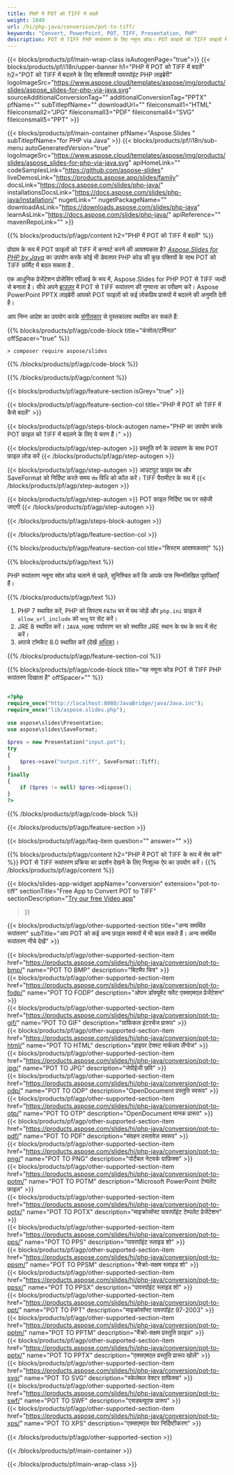 ```yaml
---
title: PHP में POT को TIFF में बदलें
weight: 1040
url: /hi/php-java/conversion/pot-to-tiff/ 
keywords: "Convert, PowerPoint, POT, TIFF, Presentation, PHP"
description: POT से TIFF PHP रूपांतरण के लिए नमूना कोड। POT फ़ाइलों को TIFF फ़ाइलों में बैच रूपांतरण के लिए PowerPoint PHP API का उपयोग करें।
---
```


{{< blocks/products/pf/main-wrap-class isAutogenPage="true">}}
{{< blocks/products/pf/i18n/upper-banner h1="PHP में POT को TIFF में बदलें" h2="POT को TIFF में बदलने के लिए शक्तिशाली पावरपॉइंट PHP लाइब्रेरी" logoImageSrc="https://www.aspose.cloud/templates/aspose/img/products/slides/aspose_slides-for-php-via-java.svg" sourceAdditionalConversionTag="" additionalConversionTag="PPTX" pfName="" subTitlepfName="" downloadUrl="" fileiconsmall1="HTML" fileiconsmall2="JPG" fileiconsmall3="PDF" fileiconsmall4="SVG" fileiconsmall5="PPT" >}}

{{< blocks/products/pf/main-container pfName="Aspose.Slides " subTitlepfName="for PHP via Java" >}}
{{< blocks/products/pf/i18n/sub-menu autoGeneratedVersion="true" logoImageSrc="https://www.aspose.cloud/templates/aspose/img/products/slides/aspose_slides-for-php-via-java.svg" apiHomeLink="" codeSamplesLink="https://github.com/aspose-slides" liveDemosLink="https://products.aspose.app/slides/family" docsLink="https://docs.aspose.com/slides/php-java/" installationsDocsLink="https://docs.aspose.com/slides/php-java/installation/" nugetLink="" nugetPackageName="" downloadAsLink="https://downloads.aspose.com/slides/php-java" learnAsLink="https://docs.aspose.com/slides/php-java/" apiReference="" mavenRepoLink="" >}}

{{% blocks/products/pf/agp/content h2="PHP में POT को TIFF में बदलें" %}}

प्रोग्राम के रूप में POT फ़ाइलों को TIFF में कनवर्ट करने की आवश्यकता है? [*Aspose.Slides for PHP by Java*](https://products.aspose.com/slides/hi/php-java/) का उपयोग करके कोई भी डेवलपर PHP कोड की कुछ पंक्तियों के साथ POT को TIFF फ़ॉर्मैट में बदल सकता है .

एक आधुनिक प्रेजेंटेशन प्रोसेसिंग एपीआई के रूप में, Aspose.Slides for PHP POT से TIFF जल्दी से बनाता है। सीधे अपने [ब्राउज़र](https://products.aspose.app/slides/conversion) में POT से TIFF रूपांतरण की गुणवत्ता का परीक्षण करें। Aspose PowerPoint PPTX लाइब्रेरी आपको POT फाइलों को कई लोकप्रिय प्रारूपों में बदलने की अनुमति देती है।

आप निम्न आदेश का उपयोग करके [संगीतकार](https://packagist.org/packages/aspose/slides) से पुस्तकालय स्थापित कर सकते हैं:

{{% blocks/products/pf/agp/code-block title="कंसोल/टर्मिनल" offSpacer="true" %}}

```console
> composer require aspose/slides 

```

{{% /blocks/products/pf/agp/code-block %}}

{{% /blocks/products/pf/agp/content %}}

{{< blocks/products/pf/agp/feature-section isGrey="true" >}}

{{< blocks/products/pf/agp/feature-section-col title="PHP में POT को TIFF में कैसे बदलें" >}}

{{< blocks/products/pf/agp/steps-block-autogen name="PHP का उपयोग करके POT फ़ाइल को TIFF में बदलने के लिए ये चरण हैं।" >}}

{{< blocks/products/pf/agp/step-autogen >}}
प्रस्तुति वर्ग के उदाहरण के साथ POT फ़ाइल लोड करें
{{< /blocks/products/pf/agp/step-autogen >}}

{{< blocks/products/pf/agp/step-autogen >}}
आउटपुट फ़ाइल पथ और SaveFormat को निर्दिष्ट करते समय `सेव` विधि को कॉल करें। TIFF पैरामीटर के रूप में
{{< /blocks/products/pf/agp/step-autogen >}}

{{< blocks/products/pf/agp/step-autogen >}}
POT फ़ाइल निर्दिष्ट पथ पर सहेजी जाएगी
{{< /blocks/products/pf/agp/step-autogen >}}

{{< /blocks/products/pf/agp/steps-block-autogen >}}

{{< /blocks/products/pf/agp/feature-section-col >}}

{{% blocks/products/pf/agp/feature-section-col title="सिस्टम आवश्यकताएं" %}}

{{% blocks/products/pf/agp/text %}}

 PHP रूपांतरण नमूना स्रोत कोड चलाने से पहले, सुनिश्चित करें कि आपके पास निम्नलिखित पूर्वापेक्षाएँ हैं।

{{% /blocks/products/pf/agp/text %}}

1. PHP 7 स्थापित करें, PHP को सिस्टम `PATH` चर में पथ जोड़ें और `php.ini` फ़ाइल में `allow_url_include` को `चालू` पर सेट करें।
1. JRE 8 स्थापित करें। `JAVA_HOME` पर्यावरण चर को स्थापित JRE स्थान के पथ के रूप में सेट करें।
1. अपाचे टॉमकैट 8.0 स्थापित करें (देखें [अधिक](https://docs.aspose.com/slides/php-java/installation/))। 

{{% /blocks/products/pf/agp/feature-section-col %}}

{{% blocks/products/pf/agp/code-block title="यह नमूना कोड POT से TIFF PHP रूपांतरण दिखाता है" offSpacer="" %}}

```php

<?php
require_once("http://localhost:8080/JavaBridge/java/Java.inc");
require_once("lib/aspose.slides.php");
 
use aspose\slides\Presentation;
use aspose\slides\SaveFormat;
 
$pres = new Presentation("input.pot");
try
{
    $pres->save("output.tiff", SaveFormat::Tiff);
}
finally
{
    if ($pres != null) $pres->dispose();
}
?>

```
{{% /blocks/products/pf/agp/code-block %}}

{{< /blocks/products/pf/agp/feature-section >}}

{{< blocks/products/pf/agp/faq-item question="" answer="" >}}
 
{{% blocks/products/pf/agp/content h2="PHP में POT को TIFF के रूप में सेव करें" %}}
POT से TIFF रूपांतरण प्रक्रिया का प्रदर्शन देखने के लिए निःशुल्क ऐप का उपयोग करें। 
{{% /blocks/products/pf/agp/content %}}

<!-- aboutfile Starts -->

{{< blocks/slides-app-widget 
appName="conversion"
extension="pot-to-tiff"
sectionTitle="Free App to Convert POT to TIFF" 
sectionDescription="[Try our free Video app](https://products.aspose.app/slides/video/)" 
>}}

<!-- aboutfile Ends -->

{{< blocks/products/pf/agp/other-supported-section title="अन्य समर्थित रूपांतरण" subTitle="आप POT को कई अन्य फ़ाइल स्वरूपों में भी बदल सकते हैं। अन्य समर्थित रूपांतरण नीचे देखें" >}}

{{< blocks/products/pf/agp/other-supported-section-item href="https://products.aspose.com/slides/hi/php-java/conversion/pot-to-bmp/" name="POT TO BMP" description="बिटमैप चित्र" >}}  
{{< blocks/products/pf/agp/other-supported-section-item href="https://products.aspose.com/slides/hi/php-java/conversion/pot-to-fodp/" name="POT TO FODP" description="ओपन डॉक्यूमेंट फ्लैट एक्सएमएल प्रेजेंटेशन" >}}  
{{< blocks/products/pf/agp/other-supported-section-item href="https://products.aspose.com/slides/hi/php-java/conversion/pot-to-gif/" name="POT TO GIF" description="ग्राफिकल इंटरचेंज प्रारूप" >}}  
{{< blocks/products/pf/agp/other-supported-section-item href="https://products.aspose.com/slides/hi/php-java/conversion/pot-to-html/" name="POT TO HTML" description="हाइपर टेक्स्ट मार्कअप लैंग्वेज" >}}  
{{< blocks/products/pf/agp/other-supported-section-item href="https://products.aspose.com/slides/hi/php-java/conversion/pot-to-jpg/" name="POT TO JPG" description="जेपीईजी छवि" >}}  
{{< blocks/products/pf/agp/other-supported-section-item href="https://products.aspose.com/slides/hi/php-java/conversion/pot-to-odp/" name="POT TO ODP" description="OpenDocument प्रस्तुति स्वरूप" >}}  
{{< blocks/products/pf/agp/other-supported-section-item href="https://products.aspose.com/slides/hi/php-java/conversion/pot-to-otp/" name="POT TO OTP" description="OpenDocument मानक प्रारूप" >}}  
{{< blocks/products/pf/agp/other-supported-section-item href="https://products.aspose.com/slides/hi/php-java/conversion/pot-to-pdf/" name="POT TO PDF" description="संवहन दस्तावेज़ स्वरूप" >}}  
{{< blocks/products/pf/agp/other-supported-section-item href="https://products.aspose.com/slides/hi/php-java/conversion/pot-to-png/" name="POT TO PNG" description="पोर्टेबल नेटवर्क ग्राफ़िक्स" >}}  
{{< blocks/products/pf/agp/other-supported-section-item href="https://products.aspose.com/slides/hi/php-java/conversion/pot-to-potm/" name="POT TO POTM" description="Microsoft PowerPoint टेम्पलेट फ़ाइल" >}}  
{{< blocks/products/pf/agp/other-supported-section-item href="https://products.aspose.com/slides/hi/php-java/conversion/pot-to-potx/" name="POT TO POTX" description="माइक्रोसॉफ्ट पावरपॉइंट टेम्पलेट प्रेजेंटेशन" >}}  
{{< blocks/products/pf/agp/other-supported-section-item href="https://products.aspose.com/slides/hi/php-java/conversion/pot-to-pps/" name="POT TO PPS" description="पावरपॉइंट स्लाइड शो" >}}  
{{< blocks/products/pf/agp/other-supported-section-item href="https://products.aspose.com/slides/hi/php-java/conversion/pot-to-ppsm/" name="POT TO PPSM" description="मैक्रो-सक्षम स्लाइड शो" >}}  
{{< blocks/products/pf/agp/other-supported-section-item href="https://products.aspose.com/slides/hi/php-java/conversion/pot-to-ppsx/" name="POT TO PPSX" description="पावरपॉइंट स्लाइड शो" >}}  
{{< blocks/products/pf/agp/other-supported-section-item href="https://products.aspose.com/slides/hi/php-java/conversion/pot-to-ppt/" name="POT TO PPT" description="माइक्रोसॉफ्ट पावरपॉइंट 97-2003" >}}  
{{< blocks/products/pf/agp/other-supported-section-item href="https://products.aspose.com/slides/hi/php-java/conversion/pot-to-pptm/" name="POT TO PPTM" description="मैक्रो-सक्षम प्रस्तुति फ़ाइल" >}}  
{{< blocks/products/pf/agp/other-supported-section-item href="https://products.aspose.com/slides/hi/php-java/conversion/pot-to-pptx/" name="POT TO PPTX" description="एक्सएमएल प्रस्तुति प्रारूप खोलें" >}}  
{{< blocks/products/pf/agp/other-supported-section-item href="https://products.aspose.com/slides/hi/php-java/conversion/pot-to-svg/" name="POT TO SVG" description="स्केलेबल वेक्टर ग्राफिक्स" >}}  
{{< blocks/products/pf/agp/other-supported-section-item href="https://products.aspose.com/slides/hi/php-java/conversion/pot-to-swf/" name="POT TO SWF" description="एसडब्ल्यूएफ प्रारूप" >}}  
{{< blocks/products/pf/agp/other-supported-section-item href="https://products.aspose.com/slides/hi/php-java/conversion/pot-to-xps/" name="POT TO XPS" description="एक्सएमएल पेपर निर्दिष्टीकरण" >}}  


{{< /blocks/products/pf/agp/other-supported-section >}}

{{< /blocks/products/pf/main-container >}}
    
{{< /blocks/products/pf/main-wrap-class >}}